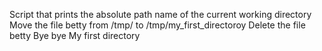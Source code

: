 Script that prints the absolute path name of the current working directory
Move the file betty from /tmp/ to /tmp/my_first_directoroy
Delete the file betty
Bye bye My first directory
